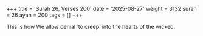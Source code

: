 +++
title = 'Surah 26, Verses 200'
date = '2025-08-27'
weight = 3132
surah = 26
ayah = 200
tags = []
+++

This is how We allow denial ˹to creep˺ into the hearts of the wicked.